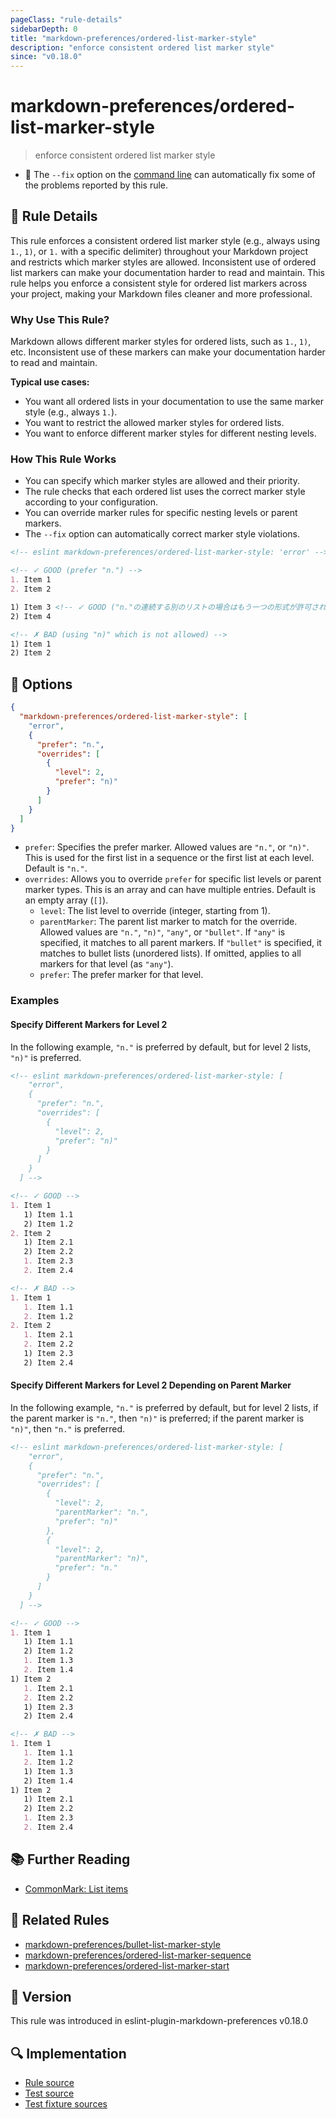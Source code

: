 ```yaml
---
pageClass: "rule-details"
sidebarDepth: 0
title: "markdown-preferences/ordered-list-marker-style"
description: "enforce consistent ordered list marker style"
since: "v0.18.0"
---
```


# markdown-preferences/ordered-list-marker-style

> enforce consistent ordered list marker style

- 🔧 The `--fix` option on the [command line](https://eslint.org/docs/user-guide/command-line-interface#fixing-problems) can automatically fix some of the problems reported by this rule.

## 📖 Rule Details

This rule enforces a consistent ordered list marker style (e.g., always using `1.`, `1)`, or `1.` with a specific delimiter) throughout your Markdown project and restricts which marker styles are allowed. Inconsistent use of ordered list markers can make your documentation harder to read and maintain. This rule helps you enforce a consistent style for ordered list markers across your project, making your Markdown files cleaner and more professional.

### Why Use This Rule?

Markdown allows different marker styles for ordered lists, such as `1.`, `1)`, etc. Inconsistent use of these markers can make your documentation harder to read and maintain.

**Typical use cases:**

- You want all ordered lists in your documentation to use the same marker style (e.g., always `1.`).
- You want to restrict the allowed marker styles for ordered lists.
- You want to enforce different marker styles for different nesting levels.

### How This Rule Works

- You can specify which marker styles are allowed and their priority.
- The rule checks that each ordered list uses the correct marker style according to your configuration.
- You can override marker rules for specific nesting levels or parent markers.
- The `--fix` option can automatically correct marker style violations.

<!-- prettier-ignore-start -->

<!-- eslint-skip -->

```md
<!-- eslint markdown-preferences/ordered-list-marker-style: 'error' -->

<!-- ✓ GOOD (prefer "n.") -->
1. Item 1
2. Item 2

1) Item 3 <!-- ✓ GOOD ("n."の連続する別のリストの場合はもう一つの形式が許可されます) -->
2) Item 4

<!-- ✗ BAD (using "n)" which is not allowed) -->
1) Item 1
2) Item 2
```

<!-- prettier-ignore-end -->

## 🔧 Options

```json
{
  "markdown-preferences/ordered-list-marker-style": [
    "error",
    {
      "prefer": "n.",
      "overrides": [
        {
          "level": 2,
          "prefer": "n)"
        }
      ]
    }
  ]
}
```

- `prefer`: Specifies the prefer marker. Allowed values are `"n."`, or `"n)"`. This is used for the first list in a sequence or the first list at each level. Default is `"n."`.
- `overrides`: Allows you to override `prefer` for specific list levels or parent marker types. This is an array and can have multiple entries. Default is an empty array (`[]`).
  - `level`: The list level to override (integer, starting from 1).
  - `parentMarker`: The parent list marker to match for the override. Allowed values are `"n."`, `"n)"`, `"any"`, or `"bullet"`. If `"any"` is specified, it matches to all parent markers. If `"bullet"` is specified, it matches to bullet lists (unordered lists). If omitted, applies to all markers for that level (as `"any"`).
  - `prefer`: The prefer marker for that level.

### Examples

#### Specify Different Markers for Level 2

In the following example, `"n."` is preferred by default, but for level 2 lists, `"n)"` is preferred.

<!-- prettier-ignore-start -->

<!-- eslint-skip -->

```md
<!-- eslint markdown-preferences/ordered-list-marker-style: [
    "error",
    {
      "prefer": "n.",
      "overrides": [
        {
          "level": 2,
          "prefer": "n)"
        }
      ]
    }
  ] -->

<!-- ✓ GOOD -->
1. Item 1
   1) Item 1.1
   2) Item 1.2
2. Item 2
   1) Item 2.1
   2) Item 2.2
   1. Item 2.3
   2. Item 2.4

<!-- ✗ BAD -->
1. Item 1
   1. Item 1.1
   2. Item 1.2
2. Item 2
   1. Item 2.1
   2. Item 2.2
   1) Item 2.3
   2) Item 2.4
```

<!-- prettier-ignore-end -->

#### Specify Different Markers for Level 2 Depending on Parent Marker

In the following example, `"n."` is preferred by default, but for level 2 lists, if the parent marker is `"n."`, then `"n)"` is preferred; if the parent marker is `"n)"`, then `"n."` is preferred.

<!-- prettier-ignore-start -->

<!-- eslint-skip -->

```md
<!-- eslint markdown-preferences/ordered-list-marker-style: [
    "error",
    {
      "prefer": "n.",
      "overrides": [
        {
          "level": 2,
          "parentMarker": "n.",
          "prefer": "n)"
        },
        {
          "level": 2,
          "parentMarker": "n)",
          "prefer": "n."
        }
      ]
    }
  ] -->

<!-- ✓ GOOD -->
1. Item 1
   1) Item 1.1
   2) Item 1.2
   1. Item 1.3
   2. Item 1.4
1) Item 2
   1. Item 2.1
   2. Item 2.2
   1) Item 2.3
   2) Item 2.4

<!-- ✗ BAD -->
1. Item 1
   1. Item 1.1
   2. Item 1.2
   1) Item 1.3
   2) Item 1.4
1) Item 2
   1) Item 2.1
   2) Item 2.2
   1. Item 2.3
   2. Item 2.4
```

<!-- prettier-ignore-end -->

## 📚 Further Reading

- [CommonMark: List items](https://spec.commonmark.org/0.31.2/#list-items)

## 👫 Related Rules

- [markdown-preferences/bullet-list-marker-style](./bullet-list-marker-style.md)
- [markdown-preferences/ordered-list-marker-sequence](./ordered-list-marker-sequence.md)
- [markdown-preferences/ordered-list-marker-start](./ordered-list-marker-start.md)

## 🚀 Version

This rule was introduced in eslint-plugin-markdown-preferences v0.18.0

## 🔍 Implementation

- [Rule source](https://github.com/ota-meshi/eslint-plugin-markdown-preferences/blob/main/src/rules/ordered-list-marker-style.ts)
- [Test source](https://github.com/ota-meshi/eslint-plugin-markdown-preferences/blob/main/tests/src/rules/ordered-list-marker-style.ts)
- [Test fixture sources](https://github.com/ota-meshi/eslint-plugin-markdown-preferences/tree/main/tests/fixtures/rules/ordered-list-marker-style)
